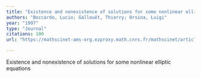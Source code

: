 ```yaml
---
title: "Existence and nonexistence of solutions for some nonlinear elliptic equations"
authors: "Boccardo, Lucio; Gallouët, Thierry; Orsina, Luigi"
year: "1997"
type: "Journal"
citations: 100
url: "https://mathscinet-ams-org.ezproxy.math.cnrs.fr/mathscinet/article?mr=1616410"

---
```


Existence and nonexistence of solutions for some nonlinear elliptic equations
